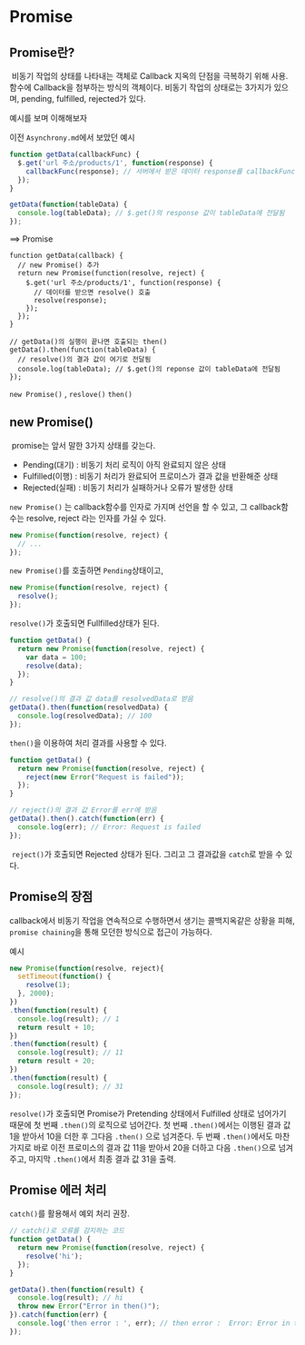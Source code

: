 # Promise

## Promise란?

​	비동기 작업의 상태를 나타내는 객체로 Callback 지옥의 단점을 극복하기 위해 사용. 함수에 Callback을 첨부하는 방식의 객체이다. 비동기 작업의 상태로는 3가지가 있으며, pending, fulfilled, rejected가 있다.

예시를 보며 이해해보자

이전 `Asynchrony.md`에서 보았던 예시

```js
function getData(callbackFunc) {
  $.get('url 주소/products/1', function(response) {
    callbackFunc(response); // 서버에서 받은 데이터 response를 callbackFunc() 함수에 넘겨줌
  });
}

getData(function(tableData) {
  console.log(tableData); // $.get()의 response 값이 tableData에 전달됨
});
```

==> Promise

```Js
function getData(callback) {
  // new Promise() 추가
  return new Promise(function(resolve, reject) {
    $.get('url 주소/products/1', function(response) {
      // 데이터를 받으면 resolve() 호출
      resolve(response);
    });
  });
}

// getData()의 실행이 끝나면 호출되는 then()
getData().then(function(tableData) {
  // resolve()의 결과 값이 여기로 전달됨
  console.log(tableData); // $.get()의 reponse 값이 tableData에 전달됨
});
```

`new Promise()` , `reslove()` `then()`

## new Promise()

​	promise는 앞서 말한 3가지 상태를 갖는다.

- Pending(대기) : 비동기 처리 로직이 아직 완료되지 않은 상태
- Fulfilled(이행) : 비동기 처리가 완료되어 프로미스가 결과 값을 반환해준 상태
- Rejected(실패) : 비동기 처리가 실패하거나 오류가 발생한 상태

`new Promise()` 는 callback함수를 인자로 가지며 선언을 할 수 있고, 그 callback함수는 resolve, reject 라는 인자를 가실 수 있다.

```js
new Promise(function(resolve, reject) {
  // ...
});
```

`new Promise()`를 호출하면 `Pending`상태이고, 

```js
new Promise(function(resolve, reject) {
  resolve();
});
```

`resolve()`가 호출되면 Fullfilled상태가 된다.

```js 
function getData() {
  return new Promise(function(resolve, reject) {
    var data = 100;
    resolve(data);
  });
}

// resolve()의 결과 값 data를 resolvedData로 받음
getData().then(function(resolvedData) {
  console.log(resolvedData); // 100
});
```

`then()`을 이용하여 처리 결과를 사용할 수 있다.



```js
function getData() {
  return new Promise(function(resolve, reject) {
    reject(new Error("Request is failed"));
  });
}

// reject()의 결과 값 Error를 err에 받음
getData().then().catch(function(err) {
  console.log(err); // Error: Request is failed
});
```

​	`reject()`가 호출되면 Rejected 상태가 된다. 그리고 그 결과값을 `catch`로 받을 수 있다.



## Promise의 장점

callback에서 비동기 작업을 연속적으로 수행하면서 생기는 콜백지옥같은 상황을 피해, `promise chaining`을 통해 모던한 방식으로 접근이 가능하다.

예시

```js
new Promise(function(resolve, reject){
  setTimeout(function() {
    resolve(1);
  }, 2000);
})
.then(function(result) {
  console.log(result); // 1
  return result + 10;
})
.then(function(result) {
  console.log(result); // 11
  return result + 20;
})
.then(function(result) {
  console.log(result); // 31
});
```

`resolve()`가 호출되면 Promise가 Pretending 상태에서 Fulfilled 상태로 넘어가기 때문에 첫 번째 `.then()`의 로직으로 넘어간다. 첫 번째 `.then()`에서는 이행된 결과 값 1을 받아서 10을 더한 후 그다음 `.then()` 으로 넘겨준다. 두 번째 `.then()`에서도 마찬가지로 바로 이전 프로미스의 결과 값 11을 받아서 20을 더하고 다음 `.then()`으로 넘겨주고, 마지막 `.then()`에서 최종 결과 값 31을 출력.



## Promise 에러 처리

`catch()`를 활용해서 예외 처리 권장.

```js
// catch()로 오류를 감지하는 코드
function getData() {
  return new Promise(function(resolve, reject) {
    resolve('hi');
  });
}

getData().then(function(result) {
  console.log(result); // hi
  throw new Error("Error in then()");
}).catch(function(err) {
  console.log('then error : ', err); // then error :  Error: Error in then()
});
```



